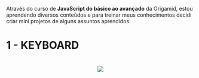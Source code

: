 Através do curso de **JavaScript do básico ao avançado** da Origamid, estou aprendendo diversos conteúdos e para treinar meus conhecimentos decidi criar mini projetos de alguns assuntos aprendidos.

# 1 - KEYBOARD

<h1 align="center">
  <img src ="https://ik.imagekit.io/joyceQuerubino/Mini-projetos/video1_pRxRlBsdw.gif">
</h1>
